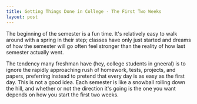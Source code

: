 ```yaml
---
title: Getting Things Done in College - The First Two Weeks
layout: post
---
```


The beginning of the semester is a fun time. It's relatively easy to walk around with a spring in their step; classes have only just started and dreams of how the semester will go often feel stronger than the reality of how last semester actually went.  

The tendency many freshman have (hey, college students in gneeral) is to ignore the rapidly approaching rush of homework, tests, projects, and papers, preferring instead to pretend that every day is as easy as the first day. This is not a good idea. Each semester is like a snowball rolling down the hill, and whether or not the direction it's going is the one you want depends on how you start the first two weeks. 


